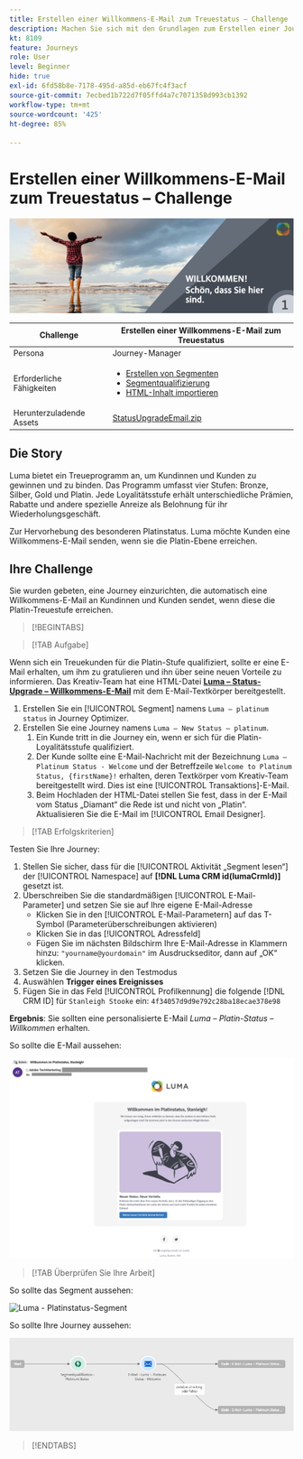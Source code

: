 ```yaml
---
title: Erstellen einer Willkommens-E-Mail zum Treuestatus – Challenge
description: Machen Sie sich mit den Grundlagen zum Erstellen einer Journey in der Journey-Arbeitsfläche vertraut.
kt: 8109
feature: Journeys
role: User
level: Beginner
hide: true
exl-id: 6fd58b8e-7178-495d-a85d-eb67fc4f3acf
source-git-commit: 7ecbed1b722d7f05ffd4a7c7071358d993cb1392
workflow-type: tm+mt
source-wordcount: '425'
ht-degree: 85%

---
```


# Erstellen einer Willkommens-E-Mail zum Treuestatus – Challenge

![Willkommens-E-Mail zum Treuestatus – Challenge-Banner](/help/challenges/assets/email-assets/luma-transactional-onboarding-1.png)

| Challenge | Erstellen einer Willkommens-E-Mail zum Treuestatus |
|---|---|
| Persona | Journey-Manager |
| Erforderliche Fähigkeiten | <ul><li>[Erstellen von Segmenten](https://experienceleague.adobe.com/docs/journey-optimizer-learn/tutorials/profiles-segments-subscriptions/create-segments.html?lang=de)</li> <li>[Segmentqualifizierung](https://experienceleague.adobe.com/docs/journey-optimizer-learn/tutorials/create-journeys/use-case-read-segment-qualification.html?lang=de)</li><li>[HTML-Inhalt importieren](https://experienceleague.adobe.com/docs/journey-optimizer-learn/tutorials/email-channel/import-and-author-html-email-content.html)</li></ul> |
| Herunterzuladende Assets | [StatusUpgradeEmail.zip](/help/challenges/assets/email-assets/StatusUpgradeEmail.zip) |

## Die Story

Luma bietet ein Treueprogramm an, um Kundinnen und Kunden zu gewinnen und zu binden. Das Programm umfasst vier Stufen: Bronze, Silber, Gold und Platin. Jede Loyalitätsstufe erhält unterschiedliche Prämien, Rabatte und andere spezielle Anreize als Belohnung für ihr Wiederholungsgeschäft.

Zur Hervorhebung des besonderen Platinstatus. Luma möchte Kunden eine Willkommens-E-Mail senden, wenn sie die Platin-Ebene erreichen.

## Ihre Challenge

Sie wurden gebeten, eine Journey einzurichten, die automatisch eine Willkommens-E-Mail an Kundinnen und Kunden sendet, wenn diese die Platin-Treuestufe erreichen.

>[!BEGINTABS]

>[!TAB Aufgabe]

Wenn sich ein Treuekunden für die Platin-Stufe qualifiziert, sollte er eine E-Mail erhalten, um ihm zu gratulieren und ihn über seine neuen Vorteile zu informieren. Das Kreativ-Team hat eine HTML-Datei **[Luma – Status-Upgrade – Willkommens-E-Mail](/help/challenges/assets/email-assets/StatusUpgradeEmail.zip)** mit dem E-Mail-Textkörper bereitgestellt.

1. Erstellen Sie ein [!UICONTROL Segment] namens `Luma – platinum status` in Journey Optimizer.
2. Erstellen Sie eine Journey namens `Luma – New Status – platinum`.
   1. Ein Kunde tritt in die Journey ein, wenn er sich für die Platin-Loyalitätsstufe qualifiziert.
   2. Der Kunde sollte eine E-Mail-Nachricht mit der Bezeichnung `Luma – Platinum Status - Welcome` und der Betreffzeile `Welcome to Platinum Status, {firstName}!` erhalten, deren Textkörper vom Kreativ-Team bereitgestellt wird. Dies ist eine [!UICONTROL Transaktions]-E-Mail.
   3. Beim Hochladen der HTML-Datei stellen Sie fest, dass in der E-Mail vom Status „Diamant“ die Rede ist und nicht von „Platin“. Aktualisieren Sie die E-Mail im [!UICONTROL Email Designer].

>[!TAB Erfolgskriterien]

Testen Sie Ihre Journey:

1. Stellen Sie sicher, dass für die [!UICONTROL Aktivität „Segment lesen“] der [!UICONTROL Namespace] auf **[!DNL Luma CRM id(lumaCrmId)]** gesetzt ist.
2. Überschreiben Sie die standardmäßigen [!UICONTROL E-Mail-Parameter] und setzen Sie sie auf Ihre eigene E-Mail-Adresse
   * Klicken Sie in den [!UICONTROL E-Mail-Parametern] auf das T-Symbol (Parameterüberschreibungen aktivieren)
   * Klicken Sie in das [!UICONTROL Adressfeld]
   * Fügen Sie im nächsten Bildschirm Ihre E-Mail-Adresse in Klammern hinzu: `"yourname@yourdomain"` im Ausdruckseditor, dann auf „OK“ klicken.
3. Setzen Sie die Journey in den Testmodus
4. Auswählen **Trigger eines Ereignisses**
5. Fügen Sie in das Feld [!UICONTROL Profilkennung] die folgende [!DNL CRM ID] für `Stanleigh Stooke` ein: `4f34057d9d9e792c28ba18ecae378e98`

**Ergebnis**: Sie sollten eine personalisierte E-Mail *Luma – Platin-Status – Willkommen* erhalten.

So sollte die E-Mail aussehen:

![Luma – Status-Upgrade – Willkommens-E-Mail](/help/challenges/assets/status-upgrade-welcome-email.png)

>[!TAB Überprüfen Sie Ihre Arbeit]

So sollte das Segment aussehen:

![Luma - Platinstatus-Segment](/)

So sollte Ihre Journey aussehen:

![platinum-status-upgrade-journey](/help/challenges/assets/journey-luma-status-upgrade.png)

>[!ENDTABS]

